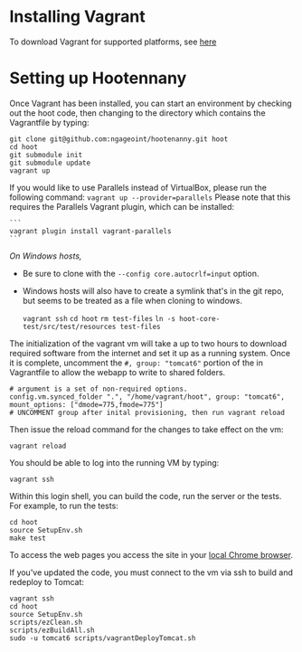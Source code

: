 # Installing Vagrant

To download Vagrant for supported platforms, see [here](http://www.vagrantup.com/downloads)

# Setting up Hootennany

Once Vagrant has been installed, you can start an environment by checking out the hoot code, then changing to the directory which contains the Vagrantfile by typing:

    git clone git@github.com:ngageoint/hootenanny.git hoot
    cd hoot
    git submodule init
    git submodule update
    vagrant up

If you would like to use Parallels instead of VirtualBox, please run the following command:
    ```
    vagrant up --provider=parallels
    ```
Please note that this requires the Parallels Vagrant plugin, which can be installed:

    ```
    vagrant plugin install vagrant-parallels
    ```

*On Windows hosts,*

* Be sure to clone with the `--config core.autocrlf=input` option.
* Windows hosts will also have to create a symlink that's in the git repo, but seems to be treated as a file when cloning to windows.

    `vagrant ssh`
    `cd hoot`
    `rm test-files`
    `ln -s hoot-core-test/src/test/resources test-files`

The initialization of the vagrant vm will take a up to two hours to download required software from the internet and set it up as a running system. Once it is complete, uncomment the `#, group: "tomcat6"` portion of the in Vagrantfile to allow the webapp to write to shared folders.

    # argument is a set of non-required options.
    config.vm.synced_folder ".", "/home/vagrant/hoot", group: "tomcat6", mount_options: ["dmode=775,fmode=775"]
    # UNCOMMENT group after inital provisioning, then run vagrant reload

Then issue the reload command for the changes to take effect on the vm:

    vagrant reload

You should be able to log into the running VM by typing:

    vagrant ssh

Within this login shell, you can build the code, run the server or the tests. For example, to run the tests:

    cd hoot
    source SetupEnv.sh
    make test

To access the web pages you access the site in your [local Chrome browser](http://localhost:8888/hootenanny-id).

If you've updated the code, you must connect to the vm via ssh to build and redeploy to Tomcat:

    vagrant ssh
    cd hoot
    source SetupEnv.sh
    scripts/ezClean.sh
    scripts/ezBuildAll.sh
    sudo -u tomcat6 scripts/vagrantDeployTomcat.sh

